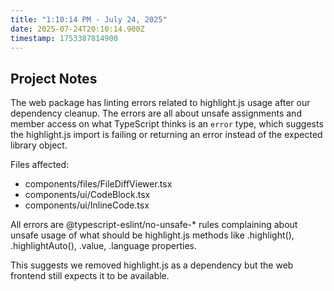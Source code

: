 ```yaml
---
title: "1:10:14 PM - July 24, 2025"
date: 2025-07-24T20:10:14.900Z
timestamp: 1753387814900
---
```


## Project Notes

The web package has linting errors related to highlight.js usage after our dependency cleanup. The errors are all about unsafe assignments and member access on what TypeScript thinks is an `error` type, which suggests the highlight.js import is failing or returning an error instead of the expected library object.

Files affected:
- components/files/FileDiffViewer.tsx
- components/ui/CodeBlock.tsx  
- components/ui/InlineCode.tsx

All errors are @typescript-eslint/no-unsafe-* rules complaining about unsafe usage of what should be highlight.js methods like .highlight(), .highlightAuto(), .value, .language properties.

This suggests we removed highlight.js as a dependency but the web frontend still expects it to be available.

